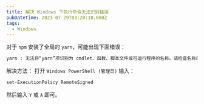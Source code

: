 ```yaml
---
title: 解决 Windows 下执行命令无法识别错误
pubDatetime: 2023-07-29T03:20:10.000Z
tags:
  - Windows
---
```


对于 `npm` 安装了全局的 `yarn`，可能出现下面错误：

```bash
yarn : 无法将“yarn”项识别为 cmdlet、函数、脚本文件或可运行程序的名称。请检查名称的拼写，如果包括路径，请确保路径正确，然后再试一次。
```

解决方法：
打开 `Windows PowerShell (管理员)` 输入：

```bash
set-ExecutionPolicy RemoteSigned
```

然后输入 `Y` 或 `A` 即可。

